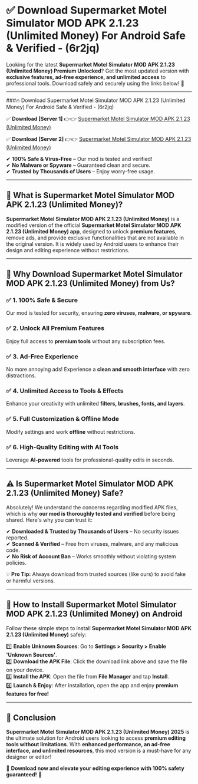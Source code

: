 
# ✅ Download Supermarket Motel Simulator MOD APK 2.1.23 (Unlimited Money) For Android Safe & Verified -  (6r2jq) 

Looking for the latest **Supermarket Motel Simulator MOD APK 2.1.23 (Unlimited Money) Premium Unlocked**? Get the most updated version with **exclusive features, ad-free experience, and unlimited access** to professional tools. Download safely and securely using the links below! 🚀  

---

###🔥 Download Supermarket Motel Simulator MOD APK 2.1.23 (Unlimited Money) For Android Safe & Verified -  (6r2jq)  

✅ **Download [Server 1]** 👉👉 [Supermarket Motel Simulator MOD APK 2.1.23 (Unlimited Money) ](https://apkcomod.com?title=Supermarket_Motel_Simulator_MOD_APK_2.1.23_(Unlimited_Money))  

✅ **Download [Server 2]** 👉👉 [Supermarket Motel Simulator MOD APK 2.1.23 (Unlimited Money) ](https://apkcomod.com?title=Supermarket_Motel_Simulator_MOD_APK_2.1.23_(Unlimited_Money))  

✔ **100% Safe & Virus-Free** – Our mod is tested and verified!  
✔ **No Malware or Spyware** – Guaranteed clean and secure.  
✔ **Trusted by Thousands of Users** – Enjoy worry-free usage.  

---

## 📌 What is Supermarket Motel Simulator MOD APK 2.1.23 (Unlimited Money)?  

**Supermarket Motel Simulator MOD APK 2.1.23 (Unlimited Money)** is a modified version of the official **Supermarket Motel Simulator MOD APK 2.1.23 (Unlimited Money) app**, designed to unlock **premium features**, remove ads, and provide exclusive functionalities that are not available in the original version. It is widely used by Android users to enhance their design and editing experience without restrictions.  

---

## 🌟 Why Download Supermarket Motel Simulator MOD APK 2.1.23 (Unlimited Money) from Us?  

### ✅ 1. 100% Safe & Secure  
Our mod is tested for security, ensuring **zero viruses, malware, or spyware**.  

### ✅ 2. Unlock All Premium Features  
Enjoy full access to **premium tools** without any subscription fees.  

### ✅ 3. Ad-Free Experience  
No more annoying ads! Experience a **clean and smooth interface** with zero distractions.  

### ✅ 4. Unlimited Access to Tools & Effects  
Enhance your creativity with unlimited **filters, brushes, fonts, and layers**.  

### ✅ 5. Full Customization & Offline Mode  
Modify settings and work **offline** without restrictions.  

### ✅ 6. High-Quality Editing with AI Tools  
Leverage **AI-powered** tools for professional-quality edits in seconds.  

---

## ⚠️ Is Supermarket Motel Simulator MOD APK 2.1.23 (Unlimited Money) Safe?  

Absolutely! We understand the concerns regarding modified APK files, which is why **our mod is thoroughly tested and verified** before being shared. Here's why you can trust it:  

✔ **Downloaded & Trusted by Thousands of Users** – No security issues reported.  
✔ **Scanned & Verified** – Free from viruses, malware, and any malicious code.  
✔ **No Risk of Account Ban** – Works smoothly without violating system policies.  

💡 **Pro Tip:** Always download from trusted sources (like ours) to avoid fake or harmful versions.  

---

## 📲 How to Install Supermarket Motel Simulator MOD APK 2.1.23 (Unlimited Money) on Android  

Follow these simple steps to install **Supermarket Motel Simulator MOD APK 2.1.23 (Unlimited Money)** safely:  

1️⃣ **Enable Unknown Sources**: Go to **Settings > Security > Enable 'Unknown Sources'**.  
2️⃣ **Download the APK File**: Click the download link above and save the file on your device.  
3️⃣ **Install the APK**: Open the file from **File Manager** and tap **Install**.  
4️⃣ **Launch & Enjoy**: After installation, open the app and enjoy **premium features for free!**  

---

## 🚀 Conclusion  

**Supermarket Motel Simulator MOD APK 2.1.23 (Unlimited Money) 2025** is the ultimate solution for Android users looking to access **premium editing tools without limitations**. With **enhanced performance, an ad-free interface, and unlimited resources**, this mod version is a must-have for any designer or editor!  

🔻 **Download now and elevate your editing experience with 100% safety guaranteed!** 🔻  
